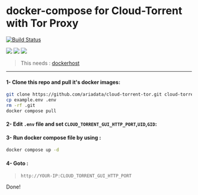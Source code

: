 # docker-compose for Cloud-Torrent with Tor Proxy

[![Build Status](https://raw.githubusercontent.com/ariadata/ariadata-files/main/public-assets/images/ariadata_logo.png)](https://ariadata.co)

![](https://img.shields.io/github/stars/ariadata/cloud-torrent-tor.svg)
![](https://img.shields.io/github/watchers/ariadata/cloud-torrent-tor.svg)
![](https://img.shields.io/github/forks/ariadata/cloud-torrent-tor.svg)

> This needs : [dockerhost](https://github.com/ariadata/dockerhost-sh)
---
#### 1- Clone this repo and pull it's docker images:
```sh
git clone https://github.com/ariadata/cloud-torrent-tor.git cloud-torrent-tor && cd cloud-torrent-tor
cp example.env .env
rm -rf .git
docker compose pull
```
#### 2- Edit `.env` file and set `CLOUD_TORRENT_GUI_HTTP_PORT`,`UID`,`GID`:

#### 3- Run docker compose file by using :
```sh
docker compose up -d
```
#### 4- Goto : 
>  `http://YOUR-IP:CLOUD_TORRENT_GUI_HTTP_PORT`

Done!
